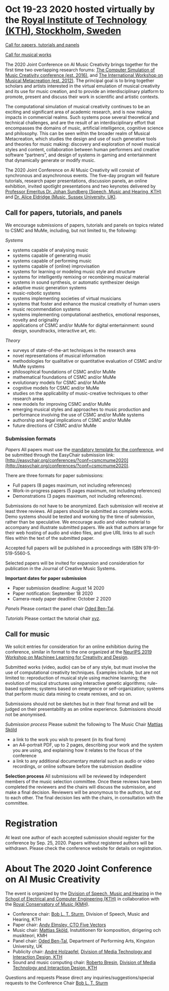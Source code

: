 # Oct 19-23 2020 hosted virtually by the [Royal Institute of Technology (KTH), Stockholm, Sweden](https://www.kth.se)

[Call for papers, tutorials and panels](#call-for-papers-tutorials-and-panels)

[Call for musical works](https://boblsturm.github.io/aimusic2020/#call-for-music)

The 2020 Joint Conference on AI Music Creativity brings together for the first time two overlapping research forums: [The Computer Simulation of Music Creativity conference (est. 2016)](https://csmc2018.wordpress.com/), and [The International Workshop on Musical Metacreation (est. 2012)](http://musicalmetacreation.org/). The principal goal is to bring together scholars and artists interested in the virtual emulation of musical creativity and its use for music creation, and to provide an interdisciplinary platform to promote, present and discuss their work in scientific and artistic contexts.

The computational simulation of musical creativity continues to be an exciting and significant area of academic research, and is now making impacts in commercial realms. Such systems pose several theoretical and technical challenges, and are the result of an interdisciplinary effort that encompasses the domains of music, artificial intelligence, cognitive science and philosophy. This can be seen within the broader realm of Musical Metacreation, which studies the design and use of such generative tools and theories for music making: discovery and exploration of novel musical styles and content, collaboration between human performers and creative software “partners”, and design of systems in gaming and entertainment that dynamically generate or modify music.

The 2020 Joint Conference on AI Music Creativity will consist of synchronous and asynchronous events. The five-day program will feature tutorials, research paper presentations, discussion panels, an online exhibition, invited spotlight presentations and two keynotes delivered by [Professor Emeritus Dr. Johan Sundberg (Speech, Music and Hearing, KTH)](https://scholar.google.co.uk/citations?user=UXXUEcoAAAAJ&hl=en&oi=ao) and [Dr. Alice Eldridge (Music, Sussex University, UK)](https://profiles.sussex.ac.uk/p127749-alice-eldridge).

## Call for papers, tutorials, and panels

We encourage submissions of papers, tutorials and panels on topics related to CSMC and MuMe, including, but not limited to, the following:

_Systems_
* systems capable of analysing music
* systems capable of generating music 
* systems capable of performing music 
* systems capable of (online) improvisation
* systems for learning or modeling music style and structure
* systems for intelligently remixing or recombining musical material
* systems in sound synthesis, or automatic synthesizer design
* adaptive music generation systems
* music-robotic systems
* systems implementing societies of virtual musicians
* systems that foster and enhance the musical creativity of human users
* music recommendation systems
* systems implementing computational aesthetics, emotional responses, novelty and originality
* applications of CSMC and/or MuMe for digital entertainment: sound design, soundtracks, interactive art, etc. 

_Theory_
* surveys of state-of-the-art techniques in the research area
* novel representations of musical information
* methodologies for qualitative or quantitative evaluation of CSMC and/or MuMe systems
* philosophical foundations of CSMC and/or MuMe
* mathematical foundations of CSMC and/or MuMe
* evolutionary models for CSMC and/or MuMe
* cognitive models for CSMC and/or MuMe
* studies on the applicability of music-creative techniques to other research areas
* new models for improving CSMC and/or MuMe
* emerging musical styles and approaches to music production and performance involving the use of CSMC and/or MuMe systems 
* authorship and legal implications of CSMC and/or MuMe
* future directions of CSMC and/or MuMe

### Submission formats
_Papers_
All papers must use the <a id="raw-url" href="https://raw.githubusercontent.com/github-username/project/master/filename">mandatory template for the conference</a>, and be submitted through the EasyChair submission link: [http://easychair.org/conferences/?conf=csmcmume2020](http://easychair.org/conferences/?conf=csmcmume2020).



There are three formats for paper submissions:
* Full papers (8 pages maximum, not including references)
* Work-in-progress papers (5 pages maximum, not including references)
* Demonstrations (3 pages maximum, not including references). 

Submissions do not have to be anonymized. Each submission will receive at least three reviews. All papers should be submitted as complete works. Demo systems should be tested and working by the time of submission, rather than be speculative. We encourage audio and video material to accompany and illustrate submitted papers. We ask that authors arrange for their web hosting of audio and video files, and give URL links to all such files within the text of the submitted paper. 

Accepted full papers will be published in a proceedings with ISBN 978-91-519-5560-5.

Selected papers will be invited for expansion and consideration for publication in the Journal of Creative Music Systems. 

**Important dates for paper submission**
* Paper submission deadline: August 14 2020 
* Paper notification: September 18 2020 
* Camera-ready paper deadline: October 2 2020 

_Panels_
Please contact the panel chair [Oded Ben-Tal](mailto:obental@gmail.com).

_Tutorials_
Please contact the tutorial chair [xyz](mailto:xyz@gmail.com).

## Call for music

We solicit entries for consideration for an online exhibition during the conference, similar in format to the one organized at the [NeurIPS 2019 Workshop on Machinee Learning for Creativity and Design](http://www.aiartonline.com/category/music-2019).

Submitted works (video, audio) can be of any style, but must involve the use of computational creativity techniques. Examples include, but are not limited to: reproduction of musical style using machine learning; the evolution of musical structures using interactive genetic algorithms; rule-based systems; systems based on emergence or self-organization; systems that perform music data mining to create remixes, and so on.

Submissions should not be sketches but in their final format and will be judged on their presentability as an online experience. Submissions should not be anonymised. 

_Submission process_
Please submit the following to The Music Chair [Mattias Sköld](mailto:maskold@kth.se)
* a link to the work you wish to present (in its final form)
* an A4-portrait PDF, up to 2 pages, describing your work and the system you are using, and explaining how it relates to the focus of the conference
* a link to any additional documentary material such as audio or video recordings, or online software before the submission deadline

**Selection process**
All submissions will be reviewed by independent members of the music selection committee. Once these reviews have been completed the reviewers and the chairs will discuss the submission, and make a final decision. Reviewers will be anonymous to the authors, but not to each other. The final decision lies with the chairs, in consultation with the committee.

# Registration
At least one author of each accepted submission should register for the conference by Sep. 25, 2020. Papers without registered authors will be withdrawn. Please check the conference website for details on registration.

# About The 2020 Joint Conference on AI Music Creativity 
The event is organized by the [Division of Speech, Music and Hearing](https://www.kth.se/tmh/division-of-speech-music-and-hearing-1.780110) in the [School of Electrical and Computer Engineering (KTH)](https://www.kth.se/en/eecs) in collaboration with the [Royal Conservatory of Music (KMH)](https://www.kmh.se/).

* Conference chair: [Bob L. T. Sturm](https://www.kth.se/profile/bobs), Division of Speech, Music and Hearing, KTH
* Paper chair: [Andy Elmsley, CTO Five Vectors](https://www.fivevectors.io/)
* Music chair: [Mattias Sköld](http://www.mattiasskold.com/), Instutitionen för komposition, dirigering och musikteori, KMH
* Panel chair: [Oded Ben-Tal](http://obental.wixsite.com/main), Department of Performing Arts, Kingston University, UK
* Publicity chair: [André Holzapfel](https://www.kth.se/profile/holzap), [Division of Media Technology and Interaction Design, KTH](https://www.kth.se/mid/)
* Sound and music computing chair: [Roberto Bresin](https://www.kth.se/profile/roberto), [Division of Media Technology and Interaction Design, KTH](https://www.kth.se/mid/)

Questions and requests
Please direct any inquiries/suggestions/special requests to the Conference Chair [Bob L. T. Sturm](mailto:bobs@kth.se)  

